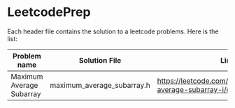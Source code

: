 # LeetcodePrep
Each header file contains the solution to a leetcode problems.
Here is the list:

| Problem name             | Solution File              |          Link                                                       |
| ------------------------ |:--------------------------:| ------------------------------------------------------------------- |
|Maximum Average Subarray  |maximum_average_subarray.h  |https://leetcode.com/problems/maximum-average-subarray-i/description/|
